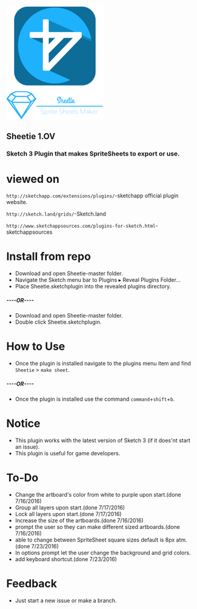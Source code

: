 <img height = "300" src = "https://github.com/JoeManto/Sheetie/blob/master/logo.jpg"/>
<h2>Sheetie 1.OV</h2>
<h3>Sketch 3 Plugin that makes SpriteSheets to export or use.</h3>


# viewed on
`http://sketchapp.com/extensions/plugins/`-sketchapp official plugin website.

`http://sketch.land/grids/`-Sketch.land

`http://www.sketchappsources.com/plugins-for-sketch.html`-sketchappsources

# Install from repo
- Download and open Sheetie-master folder.
- Navigate the Sketch menu bar to Plugins ▸ Reveal Plugins Folder...
- Place Sheetie.sketchplugin into the revealed plugins directory.
<h5>----OR----</h5>

- Download and open Sheetie-master folder.
- Double click Sheetie.sketchplugin.


# How to Use
- Once the plugin is installed navigate to the plugins menu item and find `Sheetie` > `make sheet`.
<h5>----OR----</h5>

- Once the plugin is installed use the command `command`+`shift`+`b`.


# Notice
- This plugin works with the latest version of Sketch 3 (if it does'nt start an issue).
- This plugin is useful for game developers.


# To-Do
- Change the artboard's color from white to purple upon start.(done 7/16/2016)
- Group all layers upon start.(done 7/17/2016)
- Lock all layers upon start.(done 7/17/2016)
- Increase the size of the artboards.(done 7/16/2016)
- prompt the user so they can make different sized artboards.(done 7/16/2016)
- able to change between SpriteSheet square sizes default is 8px atm.(done 7/23/2016)
- In options prompt let the user change the background and grid colors.
- add keyboard shortcut.(done 7/23/2016)

# Feedback
- Just start a new issue or make a branch.
